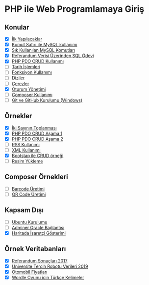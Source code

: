# PHP ile Web Programlamaya Giriş

## Konular
- [x] [İlk Yapılacaklar](./konular/konu.ilk.yapilacaklar.md)
- [x] [Komut Satırı ile MySQL kullanımı](./konular/konu.mysql.cli.md)
- [x] [Sık Kullanılan MySQL Komutları](./konular/konu.mysql.ozet.md)
- [x] [Referandum Verisi Üzerinden SQL Ödevi](./konular/konu.sql.odev.md)
- [x] [PHP PDO CRUD Kullanımı](./konular/konu.pdo.md)
- [ ] [Tarih İşlemleri](./konular/konu.date.md)
- [ ] [Fonksiyon Kullanımı](./konular/konu.function.md)
- [ ] [Diziler](./konular/konu.arrays.md)
- [ ] [Çerezler](./konular/konu.cookie.md)
- [x] [Oturum Yönetimi](./konular/konu.session.md)
- [ ] [Composer Kullanımı](./konular/konu.composer.md)
- [ ] [Git ve GitHub Kurulumu (Windows)](./konular/konu.git.github.windows.md)

## Örnekler
- [x] [İki Sayının Toplanması](./ornekler/toplama/)
- [x] [PHP PDO CRUD Aşama 1](./ornekler/PDO_1/)
- [x] [PHP PDO CRUD Aşama 2](./ornekler/PDO_2/)
- [ ] [RSS Kullanımı](./ornekler/rss/)
- [ ] [XML Kullanımı](./ornekler/xml/)
- [x] [Bootstap ile CRUD örneği](./ornekler/bootstrap-php-mysql-crud/)
- [ ] [Resim Yükleme](./ornekler/resim_yukleme/)

## Composer Örnekleri
- [ ] [Barcode Üretimi](./ornekler/barcode/)
- [ ] [QR Code Üretimi](./ornekler/qrcode/)

## Kapsam Dışı
- [ ] [Ubuntu Kurulumu](./konular/konu.ubuntu.kurulumu.md)
- [ ] [Adminer Oracle Bağlantısı](./konular/konu.adminer.oracle.md)
- [x] [Haritada İşaretçi Gösterimi](./konular/konu.harita.md)

## Örnek Veritabanları
- [x] [Referandum Sonuçları 2017](./ornek.veritabanlari/referandum.sql)
- [x] [Üniversite Tercih Robotu Verileri 2019](./ornek.veritabanlari/okullar.sql)
- [x] [Otomobil Fiyatları](./ornek.veritabanlari/otomobil_fiyatlari.sql)
- [x] [Wordle Oyunu için Türkçe Kelimeler](./ornek.veritabanlari/kelimeler.sql)
